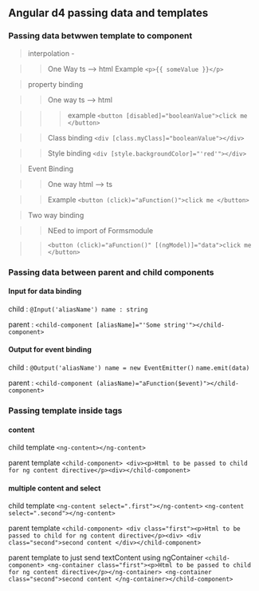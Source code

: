 ## Angular d4 passing data and templates 

### Passing data betwwen template to component

> interpolation - 

  >> One Way ts --> html
  >> Example `<p>{{ someValue }}</p>`
  
> property binding 

   >> One way ts --> html
   
   >>> example `<button [disabled]="booleanValue">click me </button>`
   
  >> Class binding `<div [class.myClass]="booleanValue"></div>`
  
  >> Style binding `<div [style.backgroundColor]="'red'"></div>`
  
  
> Event Binding

  >> One way html --> ts 
  
  >> Example `<button (click)="aFunction()">click me </button>`
  
> Two way binding

  >> NEed to import of Formsmodule
  
  >> `<button (click)="aFunction()" [(ngModel)]="data">click me </button>`
  
  

### Passing data between parent and child components

#### Input for data binding
child : 
`@Input('aliasName') name : string`

parent :
`<child-component [aliasName]="'Some string'"></child-component>`


#### Output for event binding
child : 
`@Output('aliasName') name = new EventEmitter()`
`name.emit(data)`

parent :
`<child-component (aliasName)="aFunction($event)"></child-component>`


### Passing template inside tags

#### content
child template
`<ng-content></ng-content>`

parent template
`<child-component> <div><p>Html to be passed to child for ng content directive</p><div></child-component>`

#### multiple content and select
child template
`<ng-content select=".first"></ng-content>`
`<ng-content select=".second"></ng-content>`

parent template
`<child-component> <div class="first"><p>Html to be passed to child for ng content directive</p><div> <div class="second">second content </div></child-component>`

parent template to just send textContent using ngContainer
`<child-component> <ng-container class="first"><p>Html to be passed to child for ng content directive</p></ng-container> <ng-container class="second">second content </ng-container></child-component>`
